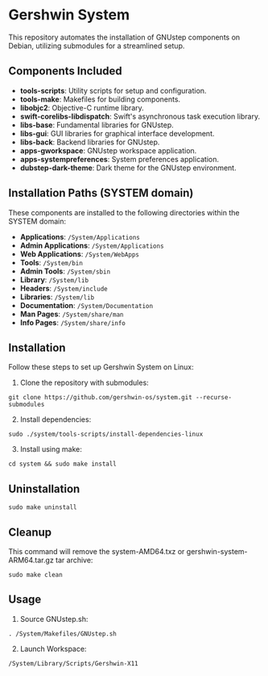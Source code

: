 # Gershwin System

This repository automates the installation of GNUstep components on Debian, utilizing submodules for a streamlined setup.

## Components Included

- **tools-scripts**: Utility scripts for setup and configuration.
- **tools-make**: Makefiles for building components.
- **libobjc2**: Objective-C runtime library.
- **swift-corelibs-libdispatch**: Swift's asynchronous task execution library.
- **libs-base**: Fundamental libraries for GNUstep.
- **libs-gui**: GUI libraries for graphical interface development.
- **libs-back**: Backend libraries for GNUstep.
- **apps-gworkspace**: GNUstep workspace application.
- **apps-systempreferences**: System preferences application.
- **dubstep-dark-theme**: Dark theme for the GNUstep environment.

## Installation Paths (SYSTEM domain)

These components are installed to the following directories within the SYSTEM domain:

- **Applications**: `/System/Applications`
- **Admin Applications**: `/System/Applications`
- **Web Applications**: `/System/WebApps`
- **Tools**: `/System/bin`
- **Admin Tools**: `/System/sbin`
- **Library**: `/System/lib`
- **Headers**: `/System/include`
- **Libraries**: `/System/lib`
- **Documentation**: `/System/Documentation`
- **Man Pages**: `/System/share/man`
- **Info Pages**: `/System/share/info`

## Installation

Follow these steps to set up Gershwin System on Linux:

1. Clone the repository with submodules:

```
git clone https://github.com/gershwin-os/system.git --recurse-submodules
```

2. Install dependencies:
```
sudo ./system/tools-scripts/install-dependencies-linux
```

3. Install using make:
```
cd system && sudo make install
```

## Uninstallation

```
sudo make uninstall
```

## Cleanup

This command will remove the system-AMD64.txz or gershwin-system-ARM64.tar.gz tar archive:

```
sudo make clean
```

## Usage

1. Source GNUstep.sh:
```
. /System/Makefiles/GNUstep.sh 
```

2. Launch Workspace:
```
/System/Library/Scripts/Gershwin-X11
```